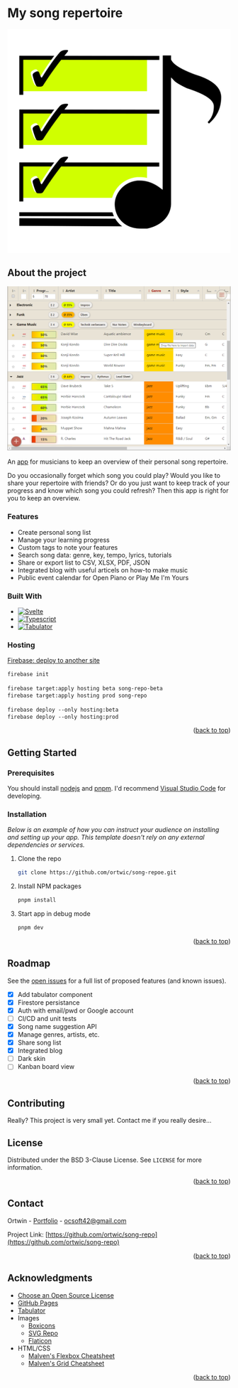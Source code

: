 <a name="readme-top"></a>

# My song repertoire
![logo](public/logo.svg)

## About the project

[![Product Name Screen Shot](public/images/songlist.png)](https://song-repo.web.app)

An [app](https://song-repo.web.app) for musicians to keep an overview of their personal song repertoire.

Do you occasionally forget which song you could play? Would you like to share your repertoire with friends? 
Or do you just want to keep track of your progress and know which song you could refresh? 
Then this app is right for you to keep an overview.

### Features
- Create personal song list
- Manage your learning progress
- Custom tags to note your features
- Search song data: genre, key, tempo, lyrics, tutorials
- Share or export list to CSV, XLSX, PDF, JSON
- Integrated blog with useful articels on how-to make music
- Public event calendar for Open Piano or Play Me I'm Yours

### Built With

* [![Svelte][Svelte.dev]][Svelte-url]
* [![Typescript][Typescript.dev]][Typescript-url]
* [![Tabulator][Tabulator.dev]][Tabulator-url]

### Hosting
[Firebase: deploy to another site](https://stackoverflow.com/questions/65461482/firebase-deploy-to-another-site)
```
firebase init

firebase target:apply hosting beta song-repo-beta
firebase target:apply hosting prod song-repo

firebase deploy --only hosting:beta
firebase deploy --only hosting:prod
```

<p align="right">(<a href="#readme-top">back to top</a>)</p>

## Getting Started

### Prerequisites

You should install [nodejs](https://nodejs.org) and [pnpm](https://pnpm.io). I'd recommend [Visual Studio Code](https://code.visualstudio.com) for developing.

### Installation

_Below is an example of how you can instruct your audience on installing and setting up your app. This template doesn't rely on any external dependencies or services._

1. Clone the repo
   ```sh
   git clone https://github.com/ortwic/song-repoe.git
   ```
2. Install NPM packages
   ```sh
   pnpm install
   ```
3. Start app in debug mode
   ```js
   pnpm dev
   ```

<p align="right">(<a href="#readme-top">back to top</a>)</p>

## Roadmap

See the [open issues](https://github.com/users/ortwic/projects/2/views/1) for a full list of proposed features (and known issues).

- [x] Add tabulator component
- [x] Firestore persistance
- [x] Auth with email/pwd or Google account
- [ ] CI/CD and unit tests
- [x] Song name suggestion API
- [x] Manage genres, artists, etc.
- [x] Share song list
- [x] Integrated blog
- [ ] Dark skin
- [ ] Kanban board view

<p align="right">(<a href="#readme-top">back to top</a>)</p>

## Contributing

Really? This project is very small yet. Contact me if you really desire...

## License

Distributed under the BSD 3-Clause License. See `LICENSE` for more information.

<p align="right">(<a href="#readme-top">back to top</a>)</p>

## Contact

Ortwin - [Portfolio](https://ortwic.github.io/) - ocsoft42@gmail.com

Project Link: [https://github.com/ortwic/song-repo](https://github.com/ortwic/song-repo)

<p align="right">(<a href="#readme-top">back to top</a>)</p>

## Acknowledgments

* [Choose an Open Source License](https://choosealicense.com)
* [GitHub Pages](https://pages.github.com)
* [Tabulator](https://tabulator.info)
* Images
  * [Boxicons](https://boxicons.com)
  * [SVG Repo](https://www.svgrepo.com/)
  * [Flaticon](https://www.flaticon.com/)
* HTML/CSS
  * [Malven's Flexbox Cheatsheet](https://flexbox.malven.co/)
  * [Malven's Grid Cheatsheet](https://grid.malven.co/)

<p align="right">(<a href="#readme-top">back to top</a>)</p>

[Svelte.dev]: https://img.shields.io/badge/Svelte-4A4A55?style=for-the-badge&logo=svelte&logoColor=FF3E00
[Svelte-url]: https://svelte.dev/
[Typescript.dev]: https://img.shields.io/badge/Typescript-3178c6?style=for-the-badge&logo=typescript&logoColor=FFFFFF
[Typescript-url]: https://www.typescriptlang.org/
[Tabulator.dev]: https://img.shields.io/badge/Tabulator-4A4A55?style=for-the-badge&logo=tabulator&logoColor=3FB449
[Tabulator-url]: https://www.tabulator.info/
